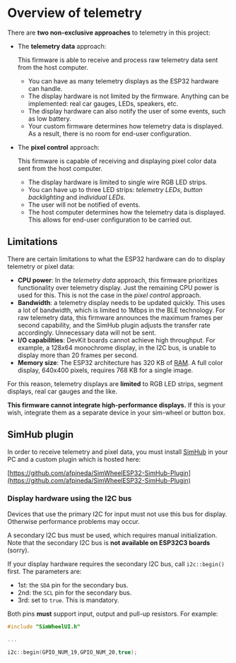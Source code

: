 # Overview of telemetry

There are **two non-exclusive approaches** to telemetry in this project:

- The **telemetry data** approach:

  This firmware is able to receive and process raw telemetry data sent from the host computer.

  - You can have as many telemetry displays as the ESP32 hardware can handle.
  - The display hardware is not limited by the firmware.
    Anything can be implemented: real car gauges, LEDs, speakers, etc.
  - The display hardware can also notify the user of some events,
    such as low battery.
  - Your custom firmware determines how telemetry data is displayed.
    As a result, there is no room for end-user configuration.

- The **pixel control** approach:

  This firmware is capable of receiving and displaying pixel color data sent from the host computer.

  - The display hardware is limited to single wire RGB LED strips.
  - You can have up to three LED strips:
    *telemetry LEDs*, *button backlighting* and *individual LEDs*.
  - The user will not be notified of events.
  - The host computer determines how the telemetry data is displayed.
    This allows for end-user configuration to be carried out.

## Limitations

There are certain limitations to what the ESP32 hardware can do to display telemetry or pixel data:

- **CPU power**:
  In the *telemetry data* approach,
  this firmware prioritizes functionality over telemetry display.
  Just the remaining CPU power is used for this.
  This is not the case in the *pixel control* approach.
- **Bandwidth**: a telemetry display needs to be updated quickly.
  This uses a lot of bandwidth,
  which is limited to 1Mbps in the BLE technology.
  For raw telemetry data,
  this firmware announces the maximum frames per second capability,
  and the SimHub plugin adjusts the transfer rate accordingly.
  Unnecessary data will not be sent.
- **I/O capabilities**: DevKit boards cannot achieve high throughput.
  For example, a 128x64 monochrome display, in the I2C bus,
  is unable to display more than 20 frames per second.
- **Memory size**:
  The ESP32 architecture has 320 KB of
  [RAM](https://en.wikipedia.org/wiki/Random-access_memory).
  A full color display, 640x400 pixels,
  requires 768 KB for a single image.

For this reason, telemetry displays are **limited** to
RGB LED strips, segment displays, real car gauges and the like.

**This firmware cannot integrate high-performance displays.**
If this is your wish,
integrate them as a separate device in your sim-wheel or button box.

## SimHub plugin

In order to receive telemetry and pixel data,
you must install [SimHub](https://simhubdash.com) in your PC
and a custom plugin which is hosted here:

[https://github.com/afpineda/SimWheelESP32-SimHub-Plugin](https://github.com/afpineda/SimWheelESP32-SimHub-Plugin)

### Display hardware using the I2C bus

Devices that use the primary I2C for input must not use this bus for display.
Otherwise performance problems may occur.

A secondary I2C bus must be used, which requires manual initialization.
Note that the secondary I2C bus is **not available on ESP32C3 boards** (sorry).

If your display hardware requires the secondary I2C bus,
call `i2c::begin()` first. The parameters are:
- 1st: the `SDA` pin for the secondary bus.
- 2nd: the `SCL` pin for the secondary bus.
- 3rd: set to `true`. This is mandatory.

Both pins **must** support input, output and pull-up resistors.
For example:

```c++
#include "SimWheelUI.h"

...

i2c::begin(GPIO_NUM_19,GPIO_NUM_20,true);
```
